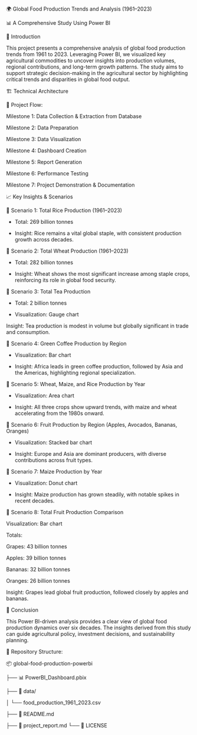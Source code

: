 🌍 Global Food Production Trends and Analysis (1961–2023)

📊 A Comprehensive Study Using Power BI

📘 Introduction

This project presents a comprehensive analysis of global food production trends from 1961 to 2023. Leveraging Power BI, we visualized key            agricultural commodities to uncover insights into production   volumes, regional contributions, and long-term growth patterns. The study aims to       support strategic decision-making in the agricultural sector by highlighting critical trends and disparities in global food output.

🏗️ Technical Architecture

🔄 Project Flow:

Milestone 1: Data Collection & Extraction from Database

Milestone 2: Data Preparation

Milestone 3: Data Visualization

Milestone 4: Dashboard Creation

Milestone 5: Report Generation

Milestone 6: Performance Testing

Milestone 7: Project Demonstration & Documentation

📈 Key Insights & Scenarios

📌 Scenario 1: Total Rice Production (1961–2023)
*   Total: 269 billion tonnes

*   Insight: Rice remains a vital global staple, with consistent production growth across decades.

📌 Scenario 2: Total Wheat Production (1961–2023)
*   Total: 282 billion tonnes

*   Insight: Wheat shows the most significant increase among staple crops, reinforcing its role in global food security.

📌 Scenario 3: Total Tea Production
*   Total: 2 billion tonnes

*   Visualization: Gauge chart

Insight: Tea production is modest in volume but globally significant in trade and consumption.

📌 Scenario 4: Green Coffee Production by Region
*   Visualization: Bar chart

*   Insight: Africa leads in green coffee production, followed by Asia and the Americas, highlighting regional specialization.

📌 Scenario 5: Wheat, Maize, and Rice Production by Year
*   Visualization: Area chart

*   Insight: All three crops show upward trends, with maize and wheat accelerating from the 1980s onward.

📌 Scenario 6: Fruit Production by Region (Apples, Avocados, Bananas, Oranges)
*   Visualization: Stacked bar chart

*   Insight: Europe and Asia are dominant producers, with diverse contributions across fruit types.

📌 Scenario 7: Maize Production by Year
*   Visualization: Donut chart

*   Insight: Maize production has grown steadily, with notable spikes in recent decades.
  
📌 Scenario 8: Total Fruit Production Comparison

Visualization: Bar chart

Totals:

Grapes: 43 billion tonnes

Apples: 39 billion tonnes

Bananas: 32 billion tonnes

Oranges: 26 billion tonnes

Insight: Grapes lead global fruit production, followed closely by apples and bananas.

🧠 Conclusion

This Power BI-driven analysis provides a clear view of global food production dynamics over six decades. The insights derived from this study can guide agricultural policy, investment decisions, and sustainability planning.

📁 Repository Structure:

📦 global-food-production-powerbi

├── 📊 PowerBI_Dashboard.pbix

├── 📁 data/

│   └── food_production_1961_2023.csv

├── 📄 README.md

├── 📄 project_report.md
└── 📄 LICENSE



